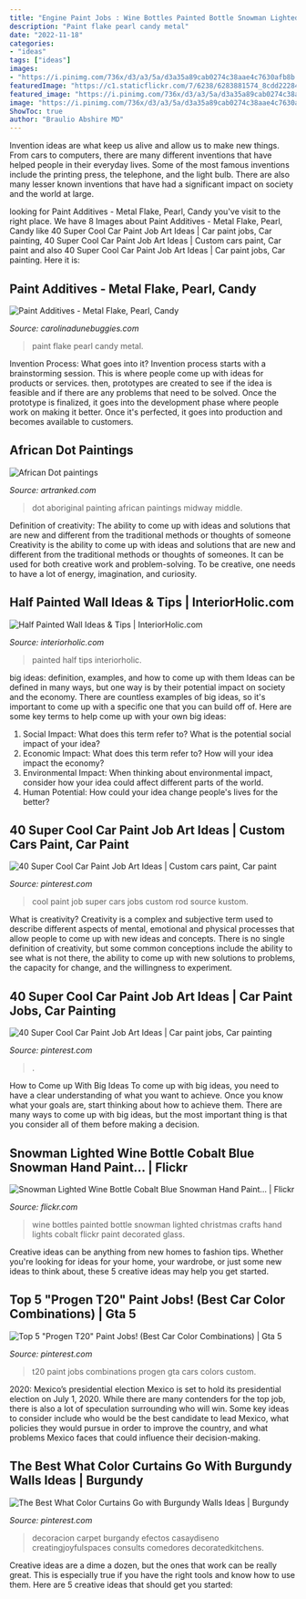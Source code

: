 ```yaml
---
title: "Engine Paint Jobs : Wine Bottles Painted Bottle Snowman Lighted Christmas Crafts Hand Lights Cobalt Flickr Paint Decorated Glass"
description: "Paint flake pearl candy metal"
date: "2022-11-18"
categories:
- "ideas"
tags: ["ideas"]
images:
- "https://i.pinimg.com/736x/d3/a3/5a/d3a35a89cab0274c38aae4c7630afb8b.jpg"
featuredImage: "https://c1.staticflickr.com/7/6238/6283881574_8cdd22284d_b.jpg"
featured_image: "https://i.pinimg.com/736x/d3/a3/5a/d3a35a89cab0274c38aae4c7630afb8b.jpg"
image: "https://i.pinimg.com/736x/d3/a3/5a/d3a35a89cab0274c38aae4c7630afb8b.jpg"
ShowToc: true
author: "Braulio Abshire MD"
---
```



Invention ideas are what keep us alive and allow us to make new things. From cars to computers, there are many different inventions that have helped people in their everyday lives. Some of the most famous inventions include the printing press, the telephone, and the light bulb. There are also many lesser known inventions that have had a significant impact on society and the world at large.

	

		
looking for Paint Additives - Metal Flake, Pearl, Candy you've visit to the right place. We have 8 Images about Paint Additives - Metal Flake, Pearl, Candy like 40 Super Cool Car Paint Job Art Ideas | Car paint jobs, Car painting, 40 Super Cool Car Paint Job Art Ideas | Custom cars paint, Car paint and also 40 Super Cool Car Paint Job Art Ideas | Car paint jobs, Car painting. Here it is:
		
    
## Paint Additives - Metal Flake, Pearl, Candy

<img loading=lazy src="https://carolinadunebuggies.com/xcart5.3/images/category/IMG_5364.JPG_1_1_1.jpeg" onerror="this.onerror=null;this.src='https://tse2.mm.bing.net/th?id=OIP.U3dVkI2r9ho29FSeL80D5QHaFj&amp;pid=15.1';" alt="Paint Additives - Metal Flake, Pearl, Candy">

_Source: carolinadunebuggies.com_

>paint flake pearl candy metal. 

	

Invention Process: What goes into it?
Invention process starts with a brainstorming session. This is where people come up with ideas for products or services. then, prototypes are created to see if the idea is feasible and if there are any problems that need to be solved. Once the prototype is finalized, it goes into the development phase where people work on making it better. Once it's perfected, it goes into production and becomes available to customers.

    
## African Dot Paintings

<img loading=lazy src="http://www.artranked.com/images/a8/a84c9704e34be6bf22e41a375c2befb9.jpg" onerror="this.onerror=null;this.src='https://tse4.mm.bing.net/th?id=OIP.3XYHk_GLkwwM87lcMs2j9wHaFj&amp;pid=15.1';" alt="African Dot paintings">

_Source: artranked.com_

>dot aboriginal painting african paintings midway middle. 

	

Definition of creativity: The ability to come up with ideas and solutions that are new and different from the traditional methods or thoughts of someone
Creativity is the ability to come up with ideas and solutions that are new and different from the traditional methods or thoughts of someones. It can be used for both creative work and problem-solving. To be creative, one needs to have a lot of energy, imagination, and curiosity.

    
## Half Painted Wall Ideas &amp; Tips | InteriorHolic.com

<img loading=lazy src="https://www.interiorholic.com/photos/Half-painted-wall.jpg" onerror="this.onerror=null;this.src='https://tse4.mm.bing.net/th?id=OIP.v86s9xUDeNZDp7Ybc8Kx6AHaK7&amp;pid=15.1';" alt="Half Painted Wall Ideas &amp; Tips | InteriorHolic.com">

_Source: interiorholic.com_

>painted half tips interiorholic. 

	

big ideas: definition, examples, and how to come up with them
Ideas can be defined in many ways, but one way is by their potential impact on society and the economy. There are countless examples of big ideas, so it's important to come up with a specific one that you can build off of. Here are some key terms to help come up with your own big ideas:
1. Social Impact: What does this term refer to? What is the potential social impact of your idea?  
2. Economic Impact: What does this term refer to? How will your idea impact the economy?  
3. Environmental Impact: When thinking about environmental impact, consider how your idea could affect different parts of the world. 
4. Human Potential: How could your idea change people's lives for the better?

    
## 40 Super Cool Car Paint Job Art Ideas | Custom Cars Paint, Car Paint

<img loading=lazy src="https://i.pinimg.com/736x/7d/b3/0b/7db30b02f42282d2f7f844b4d6b83e57.jpg" onerror="this.onerror=null;this.src='https://tse4.mm.bing.net/th?id=OIP.hggsrnA2zmSv9kwpXLnsRQHaLH&amp;pid=15.1';" alt="40 Super Cool Car Paint Job Art Ideas | Custom cars paint, Car paint">

_Source: pinterest.com_

>cool paint job super cars jobs custom rod source kustom. 

	

What is creativity?
Creativity is a complex and subjective term used to describe different aspects of mental, emotional and physical processes that allow people to come up with new ideas and concepts. There is no single definition of creativity, but some common conceptions include the ability to see what is not there, the ability to come up with new solutions to problems, the capacity for change, and the willingness to experiment.

    
## 40 Super Cool Car Paint Job Art Ideas | Car Paint Jobs, Car Painting

<img loading=lazy src="https://i.pinimg.com/736x/d3/a3/5a/d3a35a89cab0274c38aae4c7630afb8b.jpg" onerror="this.onerror=null;this.src='https://tse3.mm.bing.net/th?id=OIP.FgSxTKzDl4kGr5mrvcBkxQHaLH&amp;pid=15.1';" alt="40 Super Cool Car Paint Job Art Ideas | Car paint jobs, Car painting">

_Source: pinterest.com_

>. 

	

How to Come up With Big Ideas
To come up with big ideas, you need to have a clear understanding of what you want to achieve. Once you know what your goals are, start thinking about how to achieve them. There are many ways to come up with big ideas, but the most important thing is that you consider all of them before making a decision.

    
## Snowman Lighted Wine Bottle Cobalt Blue Snowman Hand Paint… | Flickr

<img loading=lazy src="https://c1.staticflickr.com/7/6238/6283881574_8cdd22284d_b.jpg" onerror="this.onerror=null;this.src='https://tse3.mm.bing.net/th?id=OIP.T-xwtkAJVBVaU0ywggbifAHaJ4&amp;pid=15.1';" alt="Snowman Lighted Wine Bottle Cobalt Blue Snowman Hand Paint… | Flickr">

_Source: flickr.com_

>wine bottles painted bottle snowman lighted christmas crafts hand lights cobalt flickr paint decorated glass. 

	

Creative ideas can be anything from new homes to fashion tips. Whether you're looking for ideas for your home, your wardrobe, or just some new ideas to think about, these 5 creative ideas may help you get started.

    
## Top 5 &quot;Progen T20&quot; Paint Jobs! (Best Car Color Combinations) | Gta 5

<img loading=lazy src="https://i.pinimg.com/736x/54/ab/cf/54abcf2af762f1b681922ddfddc50e1c.jpg" onerror="this.onerror=null;this.src='https://tse1.mm.bing.net/th?id=OIP.ox70EPW3dUmwT3zKpJAxUQHaEK&amp;pid=15.1';" alt="Top 5 &quot;Progen T20&quot; Paint Jobs! (Best Car Color Combinations) | Gta 5">

_Source: pinterest.com_

>t20 paint jobs combinations progen gta cars colors custom. 

	

2020: Mexico’s presidential election
Mexico is set to hold its presidential election on July 1, 2020. While there are many contenders for the top job, there is also a lot of speculation surrounding who will win. Some key ideas to consider include who would be the best candidate to lead Mexico, what policies they would pursue in order to improve the country, and what problems Mexico faces that could influence their decision-making.

    
## The Best What Color Curtains Go With Burgundy Walls Ideas | Burgundy

<img loading=lazy src="https://i.pinimg.com/736x/6b/9f/01/6b9f01e9cd427a0e6a9cfc428326e681.jpg" onerror="this.onerror=null;this.src='https://tse4.mm.bing.net/th?id=OIP.C95TC0kw-rUyFLx-UBSEsgHaE8&amp;pid=15.1';" alt="The Best What Color Curtains Go with Burgundy Walls Ideas | Burgundy">

_Source: pinterest.com_

>decoracion carpet burgandy efectos casaydiseno creatingjoyfulspaces consults comedores decoratedkitchens. 

	

Creative ideas are a dime a dozen, but the ones that work can be really great. This is especially true if you have the right tools and know how to use them. Here are 5 creative ideas that should get you started:

